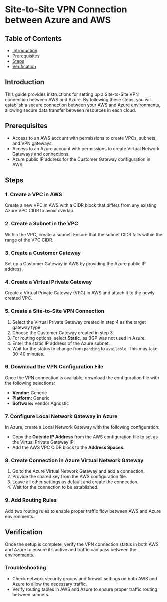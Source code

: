 <!DOCTYPE html>
<html lang="en">
<head>
    <meta charset="UTF-8">
    <meta name="viewport" content="width=device-width, initial-scale=1.0">
    <title>Site-to-Site VPN Connection between Azure and AWS</title>
</head>
<body>
    <h1>Site-to-Site VPN Connection between Azure and AWS</h1>
    <h2>Table of Contents</h2>
    <ul>
        <li><a href="#introduction">Introduction</a></li>
        <li><a href="#prerequisites">Prerequisites</a></li>
        <li><a href="#steps">Steps</a></li>
        <li><a href="#verification">Verification</a></li>
    </ul>
    <h2 id="introduction">Introduction</h2>
    <p>This guide provides instructions for setting up a Site-to-Site VPN connection between AWS and Azure. By following these steps, you will establish a secure connection between your AWS and Azure environments, allowing secure data transfer between resources in each cloud.</p>
    <h2 id="prerequisites">Prerequisites</h2>
    <ul>
        <li>Access to an AWS account with permissions to create VPCs, subnets, and VPN gateways.</li>
        <li>Access to an Azure account with permissions to create Virtual Network Gateways and connections.</li>
        <li>Azure public IP address for the Customer Gateway configuration in AWS.</li>
    </ul>
    <h2 id="steps">Steps</h2>
    <h3>1. Create a VPC in AWS</h3>
    <p>Create a new VPC in AWS with a CIDR block that differs from any existing Azure VPC CIDR to avoid overlap.</p>
    <h3>2. Create a Subnet in the VPC</h3>
    <p>Within the VPC, create a subnet. Ensure that the subnet CIDR falls within the range of the VPC CIDR.</p>
    <h3>3. Create a Customer Gateway</h3>
    <p>Set up a Customer Gateway in AWS by providing the Azure public IP address.</p>
    <h3>4. Create a Virtual Private Gateway</h3>
    <p>Create a Virtual Private Gateway (VPG) in AWS and attach it to the newly created VPC.</p>
    <h3>5. Create a Site-to-Site VPN Connection</h3>
    <ol>
        <li>Select the Virtual Private Gateway created in step 4 as the target gateway type.</li>
        <li>Choose the Customer Gateway created in step 3.</li>
        <li>For routing options, select <strong>Static</strong>, as BGP was not used in Azure.</li>
        <li>Enter the static IP address of the Azure subnet.</li>
        <li>Wait for the status to change from <code>pending</code> to <code>available</code>. This may take 30-40 minutes.</li>
    </ol>
    <h3>6. Download the VPN Configuration File</h3>
    <p>Once the VPN connection is available, download the configuration file with the following selections:</p>
    <ul>
        <li><strong>Vendor:</strong> Generic</li>
        <li><strong>Platform:</strong> Generic</li>
        <li><strong>Software:</strong> Vendor Agnostic</li>
    </ul>
    <h3>7. Configure Local Network Gateway in Azure</h3>
    <p>In Azure, create a Local Network Gateway with the following configuration:</p>
    <ul>
        <li>Copy the <strong>Outside IP Address</strong> from the AWS configuration file to set as the Virtual Private Gateway IP.</li>
        <li>Add the AWS VPC CIDR block to the <strong>Address Spaces</strong>.</li>
    </ul>
    <h3>8. Create Connection in Azure Virtual Network Gateway</h3>
    <ol>
        <li>Go to the Azure Virtual Network Gateway and add a connection.</li>
        <li>Provide the shared key from the AWS configuration file.</li>
        <li>Leave all other settings as default and create the connection.</li>
        <li>Wait for the connection to be established.</li>
    </ol>
    <h3>9. Add Routing Rules</h3>
    <p>Add two routing rules to enable proper traffic flow between AWS and Azure environments.</p>
    <h2 id="verification">Verification</h2>
    <p>Once the setup is complete, verify the VPN connection status in both AWS and Azure to ensure it’s active and traffic can pass between the environments.</p>
    <h3>Troubleshooting</h3>
    <ul>
        <li>Check network security groups and firewall settings on both AWS and Azure to allow the necessary traffic.</li>
        <li>Verify routing tables in AWS and Azure to ensure proper traffic routing between subnets.</li>
    </ul>
</body>
</html>
